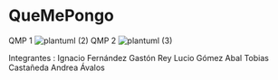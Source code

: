 # QueMePongo
QMP 1
![plantuml (2)](https://user-images.githubusercontent.com/66521111/164331630-6555a34a-d580-4937-a471-e79326ec4ef4.png)
QMP 2
![plantuml (3)](https://user-images.githubusercontent.com/66521111/165643119-805ae235-bd24-4bab-9969-1def46ffccca.png)

Integrantes :
Ignacio Fernández
Gastón Rey
Lucio Gómez Abal
Tobias Castañeda
Andrea Ávalos 
